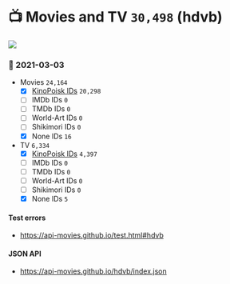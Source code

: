 # :tv: Movies and TV `30,498` (hdvb)

<a href="https://API-Movies.github.io"><img src="https://API-Movies.github.io/banner.png?cache"></a>

### :date: 2021-03-03
- Movies `24,164`
  - [x] <a href="https://API-Movies.github.io/hdvb/movie_kinopoisk_ids.json">KinoPoisk IDs</a> `20,298`
  - [ ] IMDb IDs `0`
  - [ ] TMDb IDs `0`
  - [ ] World-Art IDs `0`
  - [ ] Shikimori IDs `0`
  - [x] None IDs `16`
- TV `6,334`
  - [x] <a href="https://API-Movies.github.io/hdvb/tv_kinopoisk_ids.json">KinoPoisk IDs</a> `4,397`
  - [ ] IMDb IDs `0`
  - [ ] TMDb IDs `0`
  - [ ] World-Art IDs `0`
  - [ ] Shikimori IDs `0`
  - [x] None IDs `5`
#### Test errors
- <a href='https://api-movies.github.io/test.html#hdvb'>https://api-movies.github.io/test.html#hdvb</a>
#### JSON API
- <a href='https://api-movies.github.io/hdvb/index.json'>https://api-movies.github.io/hdvb/index.json</a>
